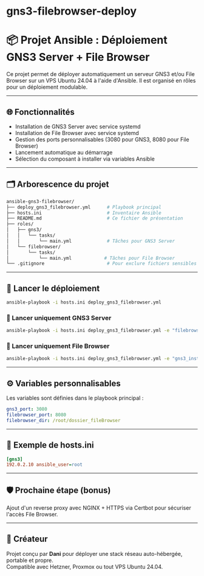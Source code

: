 # gns3-filebrowser-deploy

# 📦 Projet Ansible : Déploiement GNS3 Server + File Browser

Ce projet permet de déployer automatiquement un serveur GNS3 et/ou File Browser sur un VPS Ubuntu 24.04 à l'aide d'Ansible. Il est organisé en rôles pour un déploiement modulable.

---

## 🌐 Fonctionnalités

- Installation de GNS3 Server avec service systemd
- Installation de File Browser avec service systemd
- Gestion des ports personnalisables (3080 pour GNS3, 8080 pour File Browser)
- Lancement automatique au démarrage
- Sélection du composant à installer via variables Ansible

---

## 🗂 Arborescence du projet

```bash
ansible-gns3-filebrowser/
├── deploy_gns3_filebrowser.yml      # Playbook principal
├── hosts.ini                        # Inventaire Ansible
├── README.md                        # Ce fichier de présentation
├── roles/
│   ├── gns3/
│   │   └── tasks/
│   │       └── main.yml             # Tâches pour GNS3 Server
│   └── filebrowser/
│       └── tasks/
│           └── main.yml            # Tâches pour File Browser
└── .gitignore                       # Pour exclure fichiers sensibles
```

---

## 🚀 Lancer le déploiement

```bash
ansible-playbook -i hosts.ini deploy_gns3_filebrowser.yml
```

### 🔀 Lancer uniquement GNS3 Server
```bash
ansible-playbook -i hosts.ini deploy_gns3_filebrowser.yml -e "filebrowser_install=false"
```

### 🔀 Lancer uniquement File Browser
```bash
ansible-playbook -i hosts.ini deploy_gns3_filebrowser.yml -e "gns3_install=false"
```

---

## ⚙ Variables personnalisables

Les variables sont définies dans le playbook principal :

```yaml
gns3_port: 3080
filebrowser_port: 8080
filebrowser_dir: /root/dossier_fileBrowser
```

---

## 🧾 Exemple de hosts.ini

```ini
[gns3]
192.0.2.10 ansible_user=root
```

---

## 🛡 Prochaine étape (bonus)

Ajout d'un reverse proxy avec NGINX + HTTPS via Certbot pour sécuriser l'accès File Browser.

---

## 🧠 Créateur

Projet conçu par **Dani** pour déployer une stack réseau auto-hébergée, portable et propre.  
Compatible avec Hetzner, Proxmox ou tout VPS Ubuntu 24.04.

